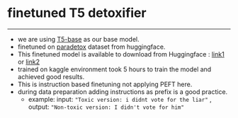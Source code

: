 
# finetuned T5 detoxifier
---
* we are using [T5-base](https://huggingface.co/google-t5/t5-base) as our base model.
* finetuned on [paradetox](https://huggingface.co/datasets/s-nlp/paradetox) dataset from huggingface.
* This finetuned model is available to download from Huggingface : [link1](https://huggingface.co/Ribin/t5-base_detoxParaphraser) or [link2](https://huggingface.co/NeerajPalliyali/t5_toxic_rephraser)
* trained on kaggle environment took 5 hours to train the model and achieved good results.
* This is instruction based finetuning not applying PEFT here. 
* during data preparation adding instructions as prefix is a good practice.
	* example: input: `"Toxic version: i didnt vote for the liar"` , output: `"Non-toxic version: I didn't vote for him"`